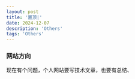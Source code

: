```yaml
---
layout: post
title: '置顶|'
date: 2024-12-07
description: 'Others'
tags: 'Others'
--- 
```

### 网站方向

现在有个问题，个人网站要写技术文章，也要有总结、







